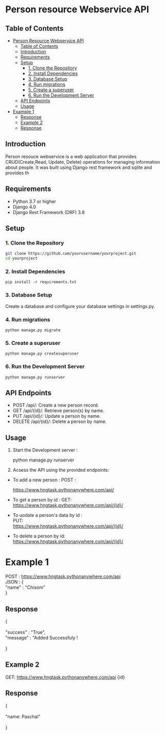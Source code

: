# Person resource Webservice API



## Table of Contents
- [Person Resource Webservice API](#person-resource-webservice-api)
  - [Table of Contents](#table-of-contents)
  - [Introduction](#introduction)
  - [Requirements](#requirements)
  - [Setup](#setup)
    - [1. Clone the Repository](#1-clone-the-repository)
    - [2. Install Dependencies](#2-install-dependencies)
    - [3. Database Setup](#3-database-setup)
    - [4. Run migrations](#4-run-migrations)
    - [5. Create a superuser](#5-create-a-superuser)
    - [6. Run the Development Server](#6-run-the-development-server)
  - [API Endpoints](#api-endpoints)
  - [Usage](#usage)
- [Example 1](#example-1)
  - [Response](#response)
  - [Example 2 ](#example-2-)
  - [Response ](#response-)

## Introduction
Person resouce webservice is a web application that provides CRUD(Create,Read, Update, Delete) operations for managing information about people. It was built using Django rest framework and sqlite and provides th


## Requirements

- Python 3.7 or higher
- Django 4.0
- Django Rest Framework (DRF) 3.8
  

## Setup


### 1. Clone the Repository

```bash
git clone https://github.com/yourusername/yourproject.git
cd yourproject
```
### 2. Install Dependencies<br>
```
pip install -r requirements.txt
```
### 3. Database Setup
Create a database and configure your database settings in settings.py.
### 4. Run migrations<br>
```
python manage.py migrate
```
### 5. Create a superuser<br>
```
python manage.py createsuperuser
```
### 6. Run the Development Server<br>
```
python manage.py runserver
```
## API Endpoints

- POST /api/: Create a new person record.
- GET /api/{id}/: Retrieve person(s) by name.
- PUT /api/{id}/: Update a person by name.
- DELETE /api/{id}/: Delete a person by name.


## Usage
 1. Start the Development server :

    python manage.py runserver<br>


2. Acsess the API using the provided endpoints:<br>
   
- To add a new person  : POST :<br>

  https://www.hngtask.pythonanywhere.com/api/
- To get a person by id : GET:<br>
  https://www.hngtask.pythonanywhere.com/api/{id}/

- To uodate a person's data by id :<br>
PUT:<br>
  https://www.hngtask.pythonanywhere.com/api/{id}/<br>

- To delete a person by id:<br> 
  https://www.hngtask.pythonanywhere.com/api/{id}/

# Example 1<br>
POST : https://www.hngtask.pythonanywhere.com/api<br>
JSON : {
    <br>
    "name" : "Chisom"<br>
}<br>
## Response<br>

{ 
    <br><br>
    "success" : "True",<br>
    "message" : "Added Successfuly !<br><br>
}

## Example 2 <br>

GET: https://www.hngtask.pythonanywhere.com/api {id}<br>

## Response <br>
{ <br><br>
    "name: Paschal" <br><br>
}